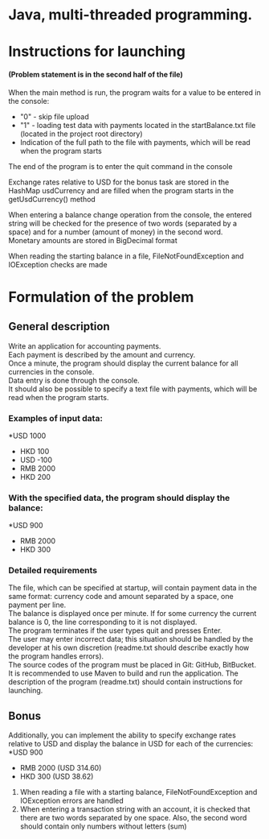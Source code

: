 # Java, multi-threaded programming.
# Instructions for launching
#### (Problem statement is in the second half of the file)
When the main method is run, the program waits for a value to be entered in the console:
* "0" - skip file upload
* "1" - loading test data with payments located in the startBalance.txt file (located in the project root directory)
* Indication of the full path to the file with payments, which will be read when the program starts

The end of the program is to enter the quit command in the console

Exchange rates relative to USD for the bonus task are stored in the HashMap usdCurrency and are filled when the program starts in the getUsdCurrency() method <br>

When entering a balance change operation from the console, the entered string will be checked for the presence of two words (separated by a space) and for a number (amount of money) in the second word. <br>
Monetary amounts are stored in BigDecimal format <br>

When reading the starting balance in a file, FileNotFoundException and IOException checks are made

# Formulation of the problem
## General description
Write an application for accounting payments. <br>
Each payment is described by the amount and currency. <br>
Once a minute, the program should display the current balance for all currencies in the console. <br>
Data entry is done through the console. <br>
It should also be possible to specify a text file with payments, which will be read when the program starts.
### Examples of input data:
*USD 1000
* HKD 100
* USD -100
* RMB 2000
* HKD 200
### With the specified data, the program should display the balance:
*USD 900
* RMB 2000
* HKD 300
### Detailed requirements
The file, which can be specified at startup, will contain payment data in the same format: currency code and amount separated by a space, one payment per line.<br>
The balance is displayed once per minute. If for some currency the current balance is 0, the line corresponding to it is not displayed.<br>
The program terminates if the user types quit and presses Enter.<br>
The user may enter incorrect data; this situation should be handled by the developer at his own discretion (readme.txt should describe exactly how the program handles errors).<br>
The source codes of the program must be placed in Git: GitHub, BitBucket. It is recommended to use Maven to build and run the application. The description of the program (readme.txt) should contain instructions for launching. <br>
## Bonus
Additionally, you can implement the ability to specify exchange rates relative to USD and display the balance in USD for each of the currencies:
*USD 900
* RMB 2000 (USD 314.60)
* HKD 300 (USD 38.62)


1. When reading a file with a starting balance, FileNotFoundException and IOException errors are handled <br>
2. When entering a transaction string with an account, it is checked that there are two words separated by one space. Also, the second word should contain only numbers without letters (sum)
